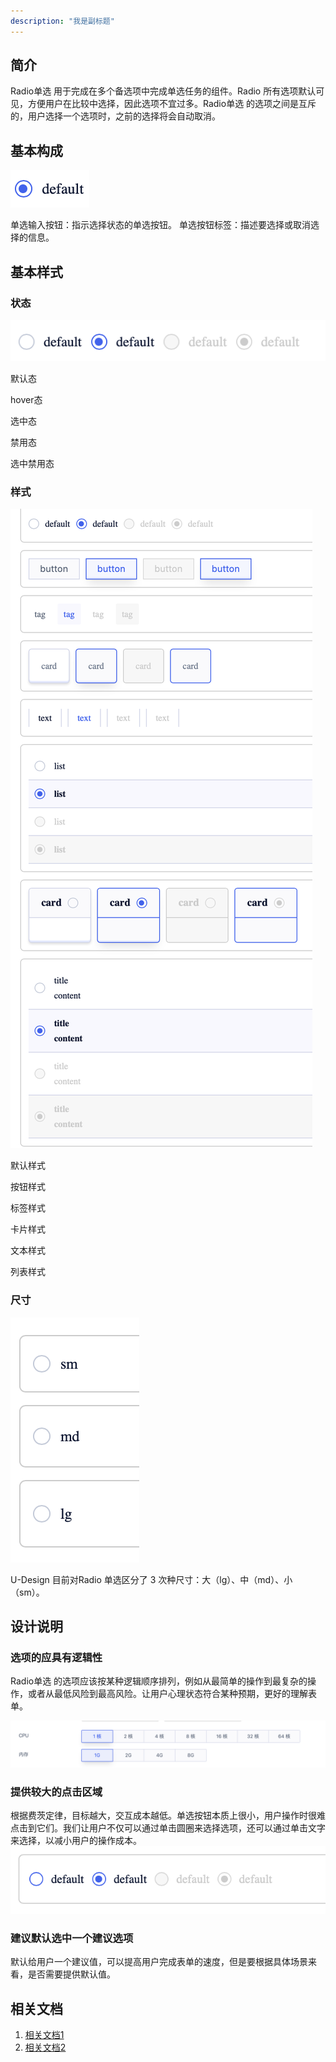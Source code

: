 ```yaml
---
description: "我是副标题"
---
```

<!--副标题具体写法见源代码模式-->

## 简介

Radio单选 用于完成在多个备选项中完成单选任务的组件。Radio 所有选项默认可见，方便用户在比较中选择，因此选项不宜过多。Radio单选 的选项之间是互斥的，用户选择一个选项时，之前的选择将会自动取消。



## 基本构成


![36](../../../images/radio/36.png)

单选输入按钮：指示选择状态的单选按钮。
单选按钮标签：描述要选择或取消选择的信息。


## 基本样式
### 状态

![33](../../../images/radio/33.png)

默认态

hover态

选中态

禁用态

选中禁用态

### 样式

![34](../../../images/radio/34.png)

默认样式

按钮样式

标签样式

卡片样式

文本样式

列表样式

### 尺寸

![56](../../../images/radio/56.png)

U-Design 目前对Radio 单选区分了 3 次种尺寸：大（lg）、中（md）、小（sm）。


## 设计说明
### 选项的应具有逻辑性

Radio单选 的选项应该按某种逻辑顺序排列，例如从最简单的操作到最复杂的操作，或者从最低风险到最高风险。让用户心理状态符合某种预期，更好的理解表单。

![32](../../../images/radio/32.png)

### 提供较大的点击区域

根据费茨定律，目标越大，交互成本越低。单选按钮本质上很小，用户操作时很难点击到它们。我们让用户不仅可以通过单击圆圈来选择选项，还可以通过单击文字来选择，以减小用户的操作成本。![31](../../../images/radio/31.png)

### 建议默认选中一个建议选项

默认给用户一个建议值，可以提高用户完成表单的速度，但是要根据具体场景来看，是否需要提供默认值。


## 相关文档

1. [相关文档1](https://www.ucloud.cn)
2. [相关文档2](https://www.ucloud.cn)
